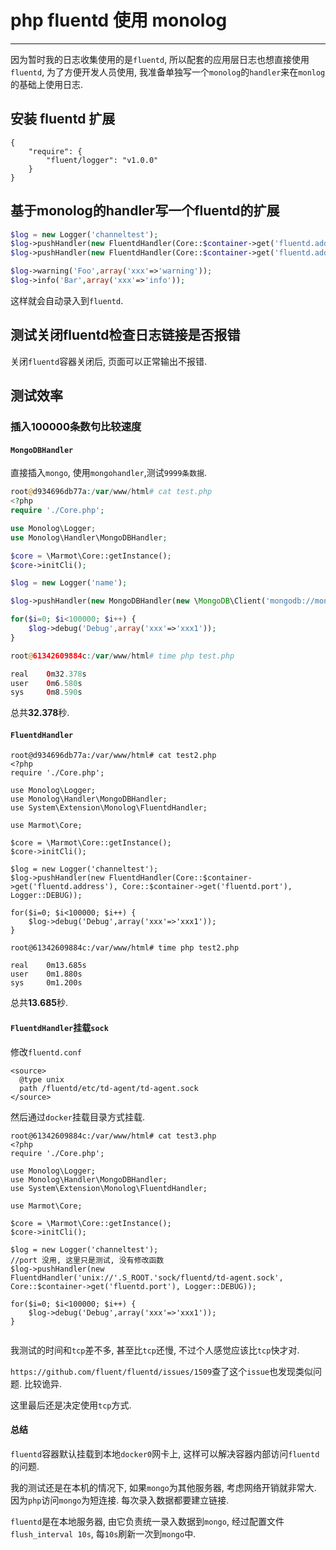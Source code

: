 # php fluentd 使用 monolog

---

因为暂时我的日志收集使用的是`fluentd`, 所以配套的应用层日志也想直接使用`fluentd`, 为了方便开发人员使用, 我准备单独写一个`monolog`的`handler`来在`monlog`的基础上使用日志.

## 安装 fluentd 扩展

```
{
    "require": {
        "fluent/logger": "v1.0.0"
    }
}
```

## 基于monolog的handler写一个fluentd的扩展

```php
$log = new Logger('channeltest');
$log->pushHandler(new FluentdHandler(Core::$container->get('fluentd.address'), Core::$container->get('fluentd.port'), Logger::WARNING));
$log->pushHandler(new FluentdHandler(Core::$container->get('fluentd.address'), Core::$container->get('fluentd.port'), Logger::INFO));

$log->warning('Foo',array('xxx'=>'warning'));
$log->info('Bar',array('xxx'=>'info'));
```

这样就会自动录入到`fluentd`.

## 测试关闭fluentd检查日志链接是否报错

关闭`fluentd`容器关闭后, 页面可以正常输出不报错.

## 测试效率

### 插入100000条数句比较速度

#### `MongoDBHandler`

直接插入`mongo`, 使用`mongohandler`,测试`9999条数据`.

```php
root@d934696db77a:/var/www/html# cat test.php
<?php
require './Core.php';

use Monolog\Logger;
use Monolog\Handler\MongoDBHandler;

$core = \Marmot\Core::getInstance();
$core->initCli();

$log = new Logger('name');

$log->pushHandler(new MongoDBHandler(new \MongoDB\Client('mongodb://mongo:27017'),'log','testDebug', Logger::DEBUG));

for($i=0; $i<100000; $i++) {
    $log->debug('Debug',array('xxx'=>'xxx1'));
}

root@61342609884c:/var/www/html# time php test.php

real	0m32.378s
user	0m6.580s
sys		0m8.590s
```

总共**32.378**秒.

#### `FluentdHandler`

```
root@d934696db77a:/var/www/html# cat test2.php
<?php
require './Core.php';

use Monolog\Logger;
use Monolog\Handler\MongoDBHandler;
use System\Extension\Monolog\FluentdHandler;

use Marmot\Core;

$core = \Marmot\Core::getInstance();
$core->initCli();

$log = new Logger('channeltest');
$log->pushHandler(new FluentdHandler(Core::$container->get('fluentd.address'), Core::$container->get('fluentd.port'), Logger::DEBUG));

for($i=0; $i<100000; $i++) {
    $log->debug('Debug',array('xxx'=>'xxx1'));
}

root@61342609884c:/var/www/html# time php test2.php

real	0m13.685s
user	0m1.880s
sys		0m1.200s
```

总共**13.685**秒.

#### `FluentdHandler`挂载`sock`

修改`fluentd.conf`

```
<source>
  @type unix
  path /fluentd/etc/td-agent/td-agent.sock
</source>
```

然后通过`docker`挂载目录方式挂载.

```
root@61342609884c:/var/www/html# cat test3.php
<?php
require './Core.php';

use Monolog\Logger;
use Monolog\Handler\MongoDBHandler;
use System\Extension\Monolog\FluentdHandler;

use Marmot\Core;

$core = \Marmot\Core::getInstance();
$core->initCli();

$log = new Logger('channeltest');
//port 没用, 这里只是测试, 没有修改函数
$log->pushHandler(new FluentdHandler('unix://'.S_ROOT.'sock/fluentd/td-agent.sock', Core::$container->get('fluentd.port'), Logger::DEBUG));

for($i=0; $i<100000; $i++) {
    $log->debug('Debug',array('xxx'=>'xxx1'));
}


```

我测试的时间和`tcp`差不多, 甚至比`tcp`还慢, 不过个人感觉应该比`tcp`快才对.

`https://github.com/fluent/fluentd/issues/1509`查了这个`issue`也发现类似问题. 比较诡异.

这里最后还是决定使用`tcp`方式.

#### 总结

`fluentd`容器默认挂载到本地`docker0`网卡上, 这样可以解决容器内部访问`fluentd`的问题.

我的测试还是在本机的情况下, 如果`mongo`为其他服务器, 考虑网络开销就非常大. 因为`php`访问`mongo`为短连接. 每次录入数据都要建立链接.

`fluentd`是在本地服务器, 由它负责统一录入数据到`mongo`, 经过配置文件`flush_interval 10s`, 每`10s`刷新一次到`mongo`中.
